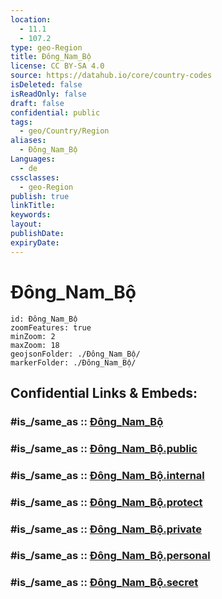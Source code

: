 ```yaml
---
location:
  - 11.1
  - 107.2
type: geo-Region
title: Đông_Nam_Bộ
license: CC BY-SA 4.0
source: https://datahub.io/core/country-codes
isDeleted: false
isReadOnly: false
draft: false
confidential: public
tags:
  - geo/Country/Region
aliases:
  - Đông_Nam_Bộ
Languages:
  - de
cssclasses:
  - geo-Region
publish: true
linkTitle:
keywords:
layout:
publishDate:
expiryDate:
---
```


# Đông_Nam_Bộ

```leaflet
id: Đông_Nam_Bộ
zoomFeatures: true 
minZoom: 2 
maxZoom: 18
geojsonFolder: ./Đông_Nam_Bộ/
markerFolder: ./Đông_Nam_Bộ/
```


## Confidential Links & Embeds: 

### #is_/same_as :: [Đông_Nam_Bộ](/_Standards/Earth/Continent/Asia/Asia~South~East/Vietnam/Provinces~Vietnam/Đông_Nam_Bộ.md) 

### #is_/same_as :: [Đông_Nam_Bộ.public](/_public/Earth/Continent/Asia/Asia~South~East/Vietnam/Provinces~Vietnam/Đông_Nam_Bộ.public.md) 

### #is_/same_as :: [Đông_Nam_Bộ.internal](/_internal/Earth/Continent/Asia/Asia~South~East/Vietnam/Provinces~Vietnam/Đông_Nam_Bộ.internal.md) 

### #is_/same_as :: [Đông_Nam_Bộ.protect](/_protect/Earth/Continent/Asia/Asia~South~East/Vietnam/Provinces~Vietnam/Đông_Nam_Bộ.protect.md) 

### #is_/same_as :: [Đông_Nam_Bộ.private](/_private/Earth/Continent/Asia/Asia~South~East/Vietnam/Provinces~Vietnam/Đông_Nam_Bộ.private.md) 

### #is_/same_as :: [Đông_Nam_Bộ.personal](/_personal/Earth/Continent/Asia/Asia~South~East/Vietnam/Provinces~Vietnam/Đông_Nam_Bộ.personal.md) 

### #is_/same_as :: [Đông_Nam_Bộ.secret](/_secret/Earth/Continent/Asia/Asia~South~East/Vietnam/Provinces~Vietnam/Đông_Nam_Bộ.secret.md)

